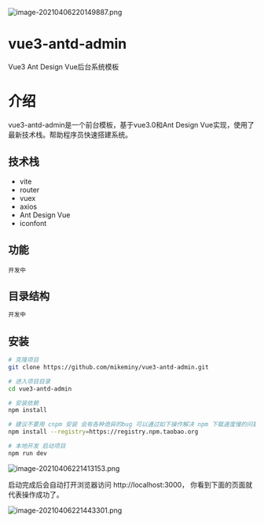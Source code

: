 

![image-20210406220149887.png](https://i.loli.net/2021/04/10/rcHF8b7gCAy25vu.png)

# 											vue3-antd-admin

Vue3 Ant Design Vue后台系统模板



# 介绍

vue3-antd-admin是一个前台模板，基于vue3.0和Ant Design Vue实现，使用了最新技术栈。帮助程序员快速搭建系统。

## 技术栈

- vite
- router
- vuex
- axios
- Ant Design Vue
- iconfont

## 功能

```
开发中
```

## 目录结构

```sh
开发中
```

## 安装

```sh
# 克隆项目
git clone https://github.com/mikeminy/vue3-antd-admin.git

# 进入项目目录
cd vue3-antd-admin

# 安装依赖
npm install

# 建议不要用 cnpm 安装 会有各种诡异的bug 可以通过如下操作解决 npm 下载速度慢的问题
npm install --registry=https://registry.npm.taobao.org

# 本地开发 启动项目
npm run dev
```

![image-20210406221413153.png](https://i.loli.net/2021/04/10/l4aQUK8symvRHzD.png)

启动完成后会自动打开浏览器访问 http://localhost:3000， 你看到下面的页面就代表操作成功了。

![image-20210406221443301.png](https://i.loli.net/2021/04/10/MZFNwnLTd67BKqJ.png)